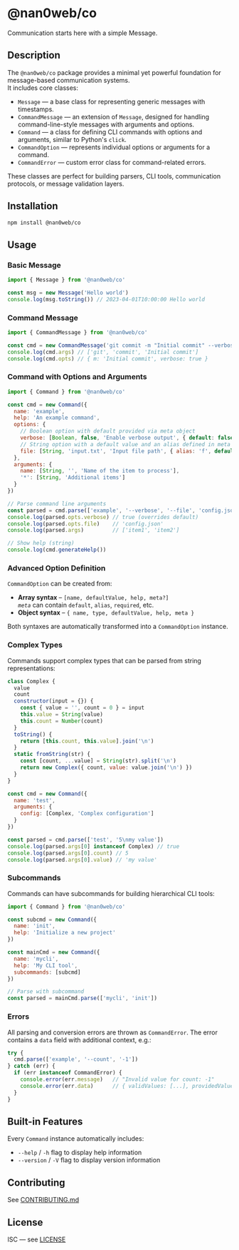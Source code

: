 # @nan0web/co

Communication starts here with a simple Message.

## Description

The `@nan0web/co` package provides a minimal yet powerful foundation for message-based communication systems.  
It includes core classes:

- `Message` — a base class for representing generic messages with timestamps.
- `CommandMessage` — an extension of `Message`, designed for handling command-line-style messages with arguments and options.
- `Command` — a class for defining CLI commands with options and arguments, similar to Python's `click`.
- `CommandOption` — represents individual options or arguments for a command.
- `CommandError` — custom error class for command-related errors.

These classes are perfect for building parsers, CLI tools, communication protocols, or message validation layers.

## Installation

```bash
npm install @nan0web/co
```

## Usage

### Basic Message

```js
import { Message } from '@nan0web/co'

const msg = new Message('Hello world')
console.log(msg.toString()) // 2023-04-01T10:00:00 Hello world
```

### Command Message

```js
import { CommandMessage } from '@nan0web/co'

const cmd = new CommandMessage('git commit -m "Initial commit" --verbose')
console.log(cmd.args) // ['git', 'commit', 'Initial commit']
console.log(cmd.opts) // { m: 'Initial commit', verbose: true }
```

### Command with Options and Arguments

```js
import { Command } from '@nan0web/co'

const cmd = new Command({
  name: 'example',
  help: 'An example command',
  options: {
    // Boolean option with default provided via meta object
    verbose: [Boolean, false, 'Enable verbose output', { default: false }],
    // String option with a default value and an alias defined in meta
    file: [String, 'input.txt', 'Input file path', { alias: 'f', default: 'input.txt' }]
  },
  arguments: {
    name: [String, '', 'Name of the item to process'],
    '*': [String, 'Additional items']
  }
})

// Parse command line arguments
const parsed = cmd.parse(['example', '--verbose', '--file', 'config.json', 'item1', 'item2'])
console.log(parsed.opts.verbose) // true (overrides default)
console.log(parsed.opts.file)    // 'config.json'
console.log(parsed.args)         // ['item1', 'item2']

// Show help (string)
console.log(cmd.generateHelp())
```

### Advanced Option Definition

`CommandOption` can be created from:

* **Array syntax** – `[name, defaultValue, help, meta?]`  
  *`meta`* can contain `default`, `alias`, `required`, etc.
* **Object syntax** – `{ name, type, defaultValue, help, meta }`

Both syntaxes are automatically transformed into a `CommandOption` instance.

### Complex Types

Commands support complex types that can be parsed from string representations:

```js
class Complex {
  value
  count
  constructor(input = {}) {
    const { value = '', count = 0 } = input
    this.value = String(value)
    this.count = Number(count)
  }
  toString() {
    return [this.count, this.value].join('\n')
  }
  static fromString(str) {
    const [count, ...value] = String(str).split('\n')
    return new Complex({ count, value: value.join('\n') })
  }
}

const cmd = new Command({
  name: 'test',
  arguments: {
    config: [Complex, 'Complex configuration']
  }
})

const parsed = cmd.parse(['test', '5\nmy value'])
console.log(parsed.args[0] instanceof Complex) // true
console.log(parsed.args[0].count) // 5
console.log(parsed.args[0].value) // 'my value'
```

### Subcommands

Commands can have subcommands for building hierarchical CLI tools:

```js
import { Command } from '@nan0web/co'

const subcmd = new Command({
  name: 'init',
  help: 'Initialize a new project'
})

const mainCmd = new Command({
  name: 'mycli',
  help: 'My CLI tool',
  subcommands: [subcmd]
})

// Parse with subcommand
const parsed = mainCmd.parse(['mycli', 'init'])
```

### Errors

All parsing and conversion errors are thrown as `CommandError`. The error contains a `data` field with additional context, e.g.:

```js
try {
  cmd.parse(['example', '--count', '-1'])
} catch (err) {
  if (err instanceof CommandError) {
    console.error(err.message)   // "Invalid value for count: -1"
    console.error(err.data)      // { validValues: [...], providedValue: '-1' }
  }
}
```

## Built-in Features

Every `Command` instance automatically includes:
- `--help` / `-h` flag to display help information
- `--version` / `-V` flag to display version information

## Contributing

See [CONTRIBUTING.md](./CONTRIBUTING.md)

## License

ISC — see [LICENSE](./LICENSE)
